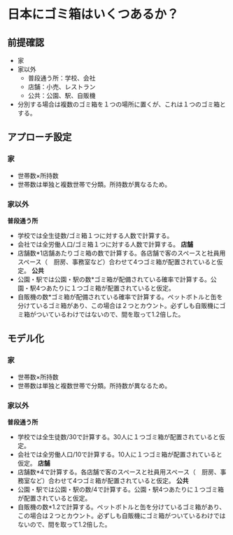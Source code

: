 # 日本にゴミ箱はいくつあるか？  
## 前提確認
- 家
- 家以外
  - 普段通う所：学校、会社
  - 店舗：小売、レストラン
  - 公共：公園、駅、自販機
- 分別する場合は複数のゴミ箱を１つの場所に置くが、これは１つのゴミ箱とする。
## アプローチ設定
### 家
- 世帯数×所持数
- 世帯数は単独と複数世帯で分類。所持数が異なるため。
### 家以外
**普段通う所**
- 学校では全生徒数/ゴミ箱１つに対する人数で計算する。
- 会社では全労働人口/ゴミ箱１つに対する人数で計算する。
**店舗**
- 店舗数*1店舗あたりゴミ箱の数で計算する。各店舗で客のスペースと社員用スペース（　厨房、事務室など）合わせて4つゴミ箱が配置されていると仮定。
**公共**
- 公園・駅では公園・駅の数*ゴミ箱が配備されている確率で計算する。公園・駅4つあたりに１つゴミ箱が配置されていると仮定。
- 自販機の数*ゴミ箱が配備されている確率で計算する。ペットボトルと缶を分けているゴミ箱があり、この場合は２つとカウント。必ずしも自販機にゴミ箱がついているわけではないので、間を取って1.2倍した。  

## モデル化
### 家
- 世帯数×所持数
- 世帯数は単独と複数世帯で分類。所持数が異なるため。
### 家以外
**普段通う所**
- 学校では全生徒数/30で計算する。30人に１つゴミ箱が配置されていると仮定。
- 会社では全労働人口/10で計算する。10人に１つゴミ箱が配置されていると仮定。
**店舗**
- 店舗数*4で計算する。各店舗で客のスペースと社員用スペース（　厨房、事務室など）合わせて4つゴミ箱が配置されていると仮定。
**公共**
- 公園・駅では公園・駅の数/4で計算する。公園・駅4つあたりに１つゴミ箱が配置されていると仮定。
- 自販機の数*1.2で計算する。ペットボトルと缶を分けているゴミ箱があり、この場合は２つとカウント。必ずしも自販機にゴミ箱がついているわけではないので、間を取って1.2倍した。  

